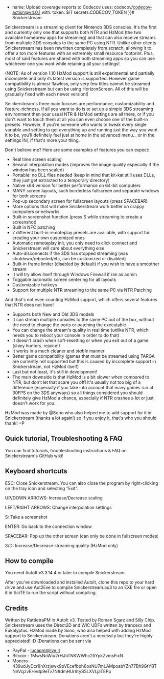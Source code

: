 - name: Upload coverage reports to Codecov
    uses: codecov/codecov-action@v4.0.1
    with:
      token: ${{ secrets.CODECOV_TOKEN }}# Snickerstream

Snickerstream is a streaming client for Nintendo 3DS consoles. It's the first and currently only one that supports both NTR and HzMod (the two available homebrew apps for streaming) and that can also receive streams from multiple 3DS consoles to the same PC using NTR. Unlike other clients Snickerstream has been rewritten completely from scratch, allowing it to offer a ton more features with an extremely small resource footprint. Plus, most of said features are shared with both streaming apps so you can use whichever one you want while retaining all your settings!

(NOTE: As of version 1.10 HzMod support is still experimental and partially incomplete and only its latest version is supported. However game compatibility is almost flawless, only very few titles cannot be streamed using Snickerstream but can be using HorizonScreen. All of this will be gradually fixed with each newer version!)

Snickerstream's three main focuses are performance, customizability and feature-richness. If all you want to do is to set up a simple 3DS streaming environment then your usual NTR & HzMod settings are all there, or if you don't want to touch them at all you can even choose one of the built-in presets. However, if you're someone who wants to tweak every single variable and setting to get everything up and running just the way you want it to be, you'll definitely feel just at home in the advanced menu... or in the settings INI, if that's more your thing.

Don't believe me? Here are some examples of features you can expect:
- Real time screen scaling
- Sevaral interpolation modes (improves the image quality especially if the window has been scaled)
- Portable: no DLL files needed (keep in mind that kit-kat still uses DLLs, they just get extracted to a temporary directory)
- Native x64 version for better performance on 64-bit computers
- MANY screen layouts, such borderless fullscreen and separate windows for both screens
- Pop-up secondary screen for fullscreen layouts (press SPACEBAR)
- More options that will make Snickerstream work better on crappy computers or networks
- Built-in screenshot function (press S while streaming to create a screenshot)
- Built in NFC patching
- 7 different built-in remoteplay presets are available, with support for creating your own customized ones
- Automatic remoteplay init, you only need to click connect and Snickerstream will care about everything else
- Auto-disconnects if the 3DS has stopped streaming (was shutdown/rebooted/etc, can be customized or disabled)
- Built-in frame limiter (disabled by default) if you wish to have a smoother stream
- It will try allow itself through Windows Firewall if ran as admin
- Toggable automatic screen centering for all layouts
- Customizable hotkeys
- Support for multiple NTR streaming to the same PC via NTR Patching

And that's not even counting HzMod support, which offers several features that NTR does not have!
- Supports both New and Old 3DS models
- It can stream multiple consoles to the same PC out of the box, without the need to change the ports or patching the executable
- You can change the stream's quality in real time (unlike NTR, which needs you to reboot your console in order to do that)
- It doesn't crash when soft-resetting or when you exit out of a game (shiny hunters, rejoice!)
- It works in a much cleaner and *stable* manner
- Better game compatibility (games that must be streamed using TARGA are currently not supported but this is caused by incomplete support in Snickerstream, not HzMod itself)
- Last but not least, it's still in development!
- The main downside is that HzMod is a bit slower when compared to NTR, but don't let that scare you off! It's usually not too big of a difference (especially if you take into account that many games run at 30FPS on the 3DS anyways) so all things considered you should definitely give HzMod a chance, especially if NTR crashes a lot or just doesn't work for you.

HzMod was made by @Sono who also helped me to add support for it in Snickerstream (thanks a lot again!) so if you enjoy it, that's who you should thank! =P

## Quick tutorial, Troubleshooting & FAQ

You can find tutorials, troubleshooting instructions & FAQ on Snickerstream's GitHub wiki!

## Keyboard shortcuts

ESC: Close Snickerstream. You can also close the program by right-clicking on the tray icon and selecting "Exit".

UP/DOWN ARROWS: Increase/Decrease scaling

LEFT/RIGHT ARROWS: Change interpolation settings

S: Take a screenshot

ENTER: Go back to the connection window

SPACEBAR: Pop up the other screen (can only be done in fullscreen modes)

S/D: Increase/Decrease streaming quality (HzMod only)

## How to compile
You need AutoIt v3.3.14.4 or later to compile Snickerstream.

After you've downloaded and installed AutoIt, clone this repo to your hard drive and use Aut2Exe to compile Snickerstream.au3 to an EXE file or open it in SciTE to run the script without compiling.

## Credits
Written by RattletraPM in AutoIt v3. Tested by Roman Sgarz and Silly Chip.
Snickerstream uses the Direct2D and WIC UDFs written by trancexx and Eukalyptus.
HzMod made by Sono, who also helped with adding HzMod support to Snickerstream.
Donations aren't a necessity but they're highly appreciated! :D
(Donations can be sent via
* PayPal - lucapm@live.it
* Bitcoin - 1MwsNoWiu2rHJbTNKWWhc25YpkZvmsFixN
* Monero - 439udJyDcr8hXrzjswx9pVEcefbph6osNU7mLAMpoabYZn77Bh9GtYBTNnVcjzvEHvdp9eTv7N8dmHUr6tyS5LXVLjaTEPp
